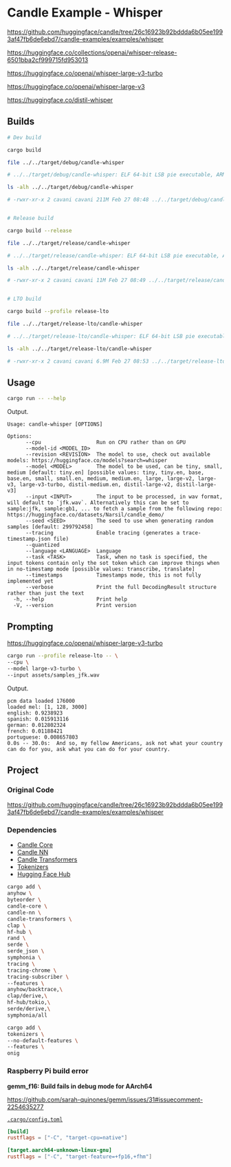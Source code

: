 # Candle Example - Whisper

<https://github.com/huggingface/candle/tree/26c16923b92bddda6b05ee1993af47fb6de6ebd7/candle-examples/examples/whisper>

<https://huggingface.co/collections/openai/whisper-release-6501bba2cf999715fd953013>

<https://huggingface.co/openai/whisper-large-v3-turbo>

<https://huggingface.co/openai/whisper-large-v3>

<https://huggingface.co/distil-whisper>

## Builds

```sh
# Dev build

cargo build

file ../../target/debug/candle-whisper

# ../../target/debug/candle-whisper: ELF 64-bit LSB pie executable, ARM aarch64, version 1 (SYSV), dynamically linked, interpreter /lib/ld-linux-aarch64.so.1, BuildID[sha1]=78855e489613457b06aca14124a565a9ebc24f2a, for GNU/Linux 3.7.0, with debug_info, not stripped

ls -alh ../../target/debug/candle-whisper

# -rwxr-xr-x 2 cavani cavani 211M Feb 27 08:48 ../../target/debug/candle-whisper


# Release build

cargo build --release

file ../../target/release/candle-whisper

# ../../target/release/candle-whisper: ELF 64-bit LSB pie executable, ARM aarch64, version 1 (SYSV), dynamically linked, interpreter /lib/ld-linux-aarch64.so.1, BuildID[sha1]=5738c15c0f3826f9ed78ac5006f5e66abc5d917e, for GNU/Linux 3.7.0, not stripped

ls -alh ../../target/release/candle-whisper

# -rwxr-xr-x 2 cavani cavani 11M Feb 27 08:49 ../../target/release/candle-whisper


# LTO build

cargo build --profile release-lto

file ../../target/release-lto/candle-whisper

# ../../target/release-lto/candle-whisper: ELF 64-bit LSB pie executable, ARM aarch64, version 1 (SYSV), dynamically linked, interpreter /lib/ld-linux-aarch64.so.1, BuildID[sha1]=6eb79fe3059e1e040a01478f88604663186bb548, for GNU/Linux 3.7.0, stripped

ls -alh ../../target/release-lto/candle-whisper

# -rwxr-xr-x 2 cavani cavani 6.9M Feb 27 08:53 ../../target/release-lto/candle-whisper
```

## Usage

```sh
cargo run -- --help
```

Output.

```text
Usage: candle-whisper [OPTIONS]

Options:
      --cpu                  Run on CPU rather than on GPU
      --model-id <MODEL_ID>
      --revision <REVISION>  The model to use, check out available models: https://huggingface.co/models?search=whisper
      --model <MODEL>        The model to be used, can be tiny, small, medium [default: tiny.en] [possible values: tiny, tiny.en, base, base.en, small, small.en, medium, medium.en, large, large-v2, large-v3, large-v3-turbo, distil-medium.en, distil-large-v2, distil-large-v3]
      --input <INPUT>        The input to be processed, in wav format, will default to `jfk.wav`. Alternatively this can be set to sample:jfk, sample:gb1, ... to fetch a sample from the following repo: https://huggingface.co/datasets/Narsil/candle_demo/
      --seed <SEED>          The seed to use when generating random samples [default: 299792458]
      --tracing              Enable tracing (generates a trace-timestamp.json file)
      --quantized
      --language <LANGUAGE>  Language
      --task <TASK>          Task, when no task is specified, the input tokens contain only the sot token which can improve things when in no-timestamp mode [possible values: transcribe, translate]
      --timestamps           Timestamps mode, this is not fully implemented yet
      --verbose              Print the full DecodingResult structure rather than just the text
  -h, --help                 Print help
  -V, --version              Print version
```

## Prompting

<https://huggingface.co/openai/whisper-large-v3-turbo>

```sh
cargo run --profile release-lto -- \
--cpu \
--model large-v3-turbo \
--input assets/samples_jfk.wav
```

Output.

```text
pcm data loaded 176000
loaded mel: [1, 128, 3000]
english: 0.9238923
spanish: 0.015913116
german: 0.012802324
french: 0.01188421
portuguese: 0.008657803
0.0s -- 30.0s:  And so, my fellow Americans, ask not what your country can do for you, ask what you can do for your country.
```

## Project

### Original Code

<https://github.com/huggingface/candle/tree/26c16923b92bddda6b05ee1993af47fb6de6ebd7/candle-examples/examples/whisper>

### Dependencies

- [Candle Core](https://crates.io/crates/candle-core)
- [Candle NN](https://crates.io/crates/candle-nn)
- [Candle Transformers](https://crates.io/crates/candle-transformers)
- [Tokenizers](https://crates.io/crates/tokenizers)
- [Hugging Face Hub](https://crates.io/crates/hf-hub)

```sh
cargo add \
anyhow \
byteorder \
candle-core \
candle-nn \
candle-transformers \
clap \
hf-hub \
rand \
serde \
serde_json \
symphonia \
tracing \
tracing-chrome \
tracing-subscriber \
--features \
anyhow/backtrace,\
clap/derive,\
hf-hub/tokio,\
serde/derive,\
symphonia/all

cargo add \
tokenizers \
--no-default-features \
--features \
onig
```

### Raspberry Pi build error

**gemm_f16: Build fails in debug mode for AArch64**

<https://github.com/sarah-quinones/gemm/issues/31#issuecomment-2254635277>

[`.cargo/config.toml`](./.cargo/config.toml)

```toml
[build]
rustflags = ["-C", "target-cpu=native"]

[target.aarch64-unknown-linux-gnu]
rustflags = ["-C", "target-feature=+fp16,+fhm"]
```
